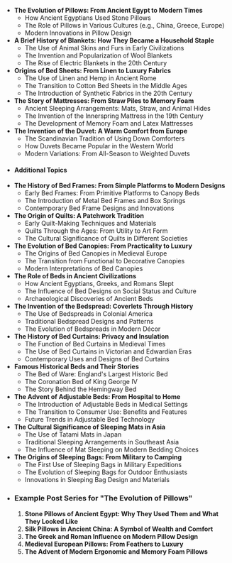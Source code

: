 - **The Evolution of Pillows: From Ancient Egypt to Modern Times**
	- How Ancient Egyptians Used Stone Pillows
	- The Role of Pillows in Various Cultures (e.g., China, Greece, Europe)
	- Modern Innovations in Pillow Design
- **A Brief History of Blankets: How They Became a Household Staple**
	- The Use of Animal Skins and Furs in Early Civilizations
	- The Invention and Popularization of Wool Blankets
	- The Rise of Electric Blankets in the 20th Century
- **Origins of Bed Sheets: From Linen to Luxury Fabrics**
	- The Use of Linen and Hemp in Ancient Rome
	- The Transition to Cotton Bed Sheets in the Middle Ages
	- The Introduction of Synthetic Fabrics in the 20th Century
- **The Story of Mattresses: From Straw Piles to Memory Foam**
	- Ancient Sleeping Arrangements: Mats, Straw, and Animal Hides
	- The Invention of the Innerspring Mattress in the 19th Century
	- The Development of Memory Foam and Latex Mattresses
- **The Invention of the Duvet: A Warm Comfort from Europe**
	- The Scandinavian Tradition of Using Down Comforters
	- How Duvets Became Popular in the Western World
	- Modern Variations: From All-Season to Weighted Duvets
- #### Additional Topics
- **The History of Bed Frames: From Simple Platforms to Modern Designs**
	- Early Bed Frames: From Primitive Platforms to Canopy Beds
	- The Introduction of Metal Bed Frames and Box Springs
	- Contemporary Bed Frame Designs and Innovations
- **The Origin of Quilts: A Patchwork Tradition**
	- Early Quilt-Making Techniques and Materials
	- Quilts Through the Ages: From Utility to Art Form
	- The Cultural Significance of Quilts in Different Societies
- **The Evolution of Bed Canopies: From Practicality to Luxury**
	- The Origins of Bed Canopies in Medieval Europe
	- The Transition from Functional to Decorative Canopies
	- Modern Interpretations of Bed Canopies
- **The Role of Beds in Ancient Civilizations**
	- How Ancient Egyptians, Greeks, and Romans Slept
	- The Influence of Bed Designs on Social Status and Culture
	- Archaeological Discoveries of Ancient Beds
- **The Invention of the Bedspread: Coverlets Through History**
	- The Use of Bedspreads in Colonial America
	- Traditional Bedspread Designs and Patterns
	- The Evolution of Bedspreads in Modern Décor
- **The History of Bed Curtains: Privacy and Insulation**
	- The Function of Bed Curtains in Medieval Times
	- The Use of Bed Curtains in Victorian and Edwardian Eras
	- Contemporary Uses and Designs of Bed Curtains
- **Famous Historical Beds and Their Stories**
	- The Bed of Ware: England's Largest Historic Bed
	- The Coronation Bed of King George IV
	- The Story Behind the Hemingway Bed
- **The Advent of Adjustable Beds: From Hospital to Home**
	- The Introduction of Adjustable Beds in Medical Settings
	- The Transition to Consumer Use: Benefits and Features
	- Future Trends in Adjustable Bed Technology
- **The Cultural Significance of Sleeping Mats in Asia**
	- The Use of Tatami Mats in Japan
	- Traditional Sleeping Arrangements in Southeast Asia
	- The Influence of Mat Sleeping on Modern Bedding Choices
- **The Origins of Sleeping Bags: From Military to Camping**
	- The First Use of Sleeping Bags in Military Expeditions
	- The Evolution of Sleeping Bags for Outdoor Enthusiasts
	- Innovations in Sleeping Bag Design and Materials
- ### Example Post Series for "The Evolution of Pillows"
  1. **Stone Pillows of Ancient Egypt: Why They Used Them and What They Looked Like**
  2. **Silk Pillows in Ancient China: A Symbol of Wealth and Comfort**
  3. **The Greek and Roman Influence on Modern Pillow Design**
  4. **Medieval European Pillows: From Feathers to Luxury**
  5. **The Advent of Modern Ergonomic and Memory Foam Pillows**